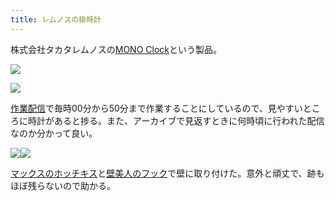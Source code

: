 ```yaml
---
title: レムノスの掛時計
---
```

株式会社タカタレムノスの[MONO Clock](https://www.amazon.co.jp/dp/B004UIT8BK)という製品。

![](https://lh5.googleusercontent.com/jcdk5fVhyiv4h6e8r66JP68kVBQcbqBXuweYgqroXebvoNf-7Y5ZxpVHlAVswF_12u3FIX93HsFVJh1Ik93JJV1-QlH2QB2cN6qrOHpu6TQVqkpLvtE5ZYwyiQXtiZqWW_B7L2SPntTEjKLBJg)

![](https://lh3.googleusercontent.com/f3cP_x1BUKKo_A1mfFwTiOMcCYt64yFkOz6OWuHmlHo0fYhbm0s30OdKmTlOVCTvquJuGir7F3x-xXWDpCln4_PgEcetzqQFlD4FiBFxFOgG6AoSrxu2e0QQNjTbC75V-oiC34yVsuGGrsEd7w)

[作業配信](https://www.youtube.com/channel/UC5s-KpSDGzxWPWNv94PnJHw)で毎時00分から50分まで作業することにしているので、見やすいところに時計があると捗る。また、アーカイブで見返すときに何時頃に行われた配信なのか分かって良い。

![](https://lh6.googleusercontent.com/X-pU3cPTfI46w8rSJG6ag9ChqPZtEbaf1P6noo-9Mz88X2M0b0Na69RfTJ8lwlWVLCUSxJ26GvxI-VmjyNSeOu148vK4zlYJ43uo7oyJ9KEWWQWTjfqUVnPKDlcRT-9JFhc2WzLRcuC1owfC8Q)![](https://lh3.googleusercontent.com/ebRcSVIpz811K2f4v2G2okdv_wMrjE4W6-4uu6zgM4IKqTvnI4JA_8JKXTiNXx-ZqZZdDyaxsko5WSghv9AjiAMFLiFkkUfRPIIOb6pMmICt7t03yfk7p9sceRNkqTupS_2p55G5ZJLP4QxI-Q)

[マックスのホッチキス](https://www.amazon.co.jp/dp/B000O9WRWG)と[壁美人のフック](https://www.amazon.co.jp/dp/B00CU78TDG)で壁に取り付けた。意外と頑丈で、跡もほぼ残らないので助かる。
